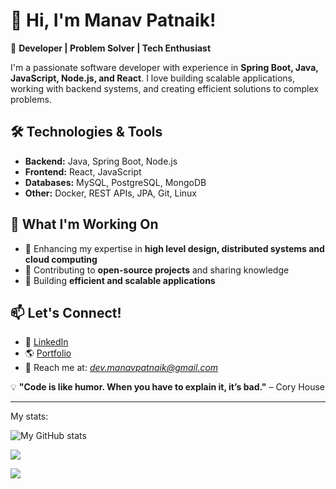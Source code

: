 # 👋 Hi, I'm Manav Patnaik!  

🚀 **Developer | Problem Solver | Tech Enthusiast**  

I'm a passionate software developer with experience in **Spring Boot, Java, JavaScript, Node.js, and React**. I love building scalable applications, working with backend systems, and creating efficient solutions to complex problems.  

## 🛠️ Technologies & Tools  

- **Backend:** Java, Spring Boot, Node.js  
- **Frontend:** React, JavaScript  
- **Databases:** MySQL, PostgreSQL, MongoDB  
- **Other:** Docker, REST APIs, JPA, Git, Linux 

## 📌 What I'm Working On  

- 🔹 Enhancing my expertise in **high level design, distributed systems and cloud computing**  
- 🔹 Contributing to **open-source projects** and sharing knowledge  
- 🔹 Building **efficient and scalable applications**  

## 📫 Let's Connect!  

- 💼 [LinkedIn](https://www.linkedin.com/in/manav-patnaik/) 
- 🌎 [Portfolio](#)  
- 📧 Reach me at: *dev.manavpatnaik@gmail.com*  

💡 **"Code is like humor. When you have to explain it, it’s bad."** – Cory House

---

My stats:

![My GitHub stats](https://github-readme-stats.vercel.app/api?username=manavpatnaik&show_icons=true&theme=material-palenight)


![](https://komarev.com/ghpvc/?username=manavpatnaik&color=red)

![](https://hit.yhype.me/github/profile?user_id=38370518)


